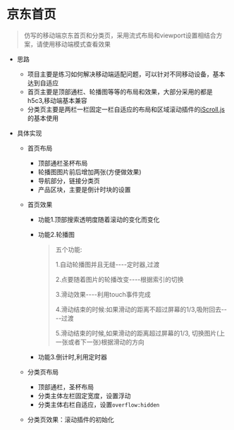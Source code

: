 # 京东首页
> 仿写的移动端京东首页和分类页，采用流式布局和viewport设置相结合方案，请使用移动端模式查看效果

- 思路
  - 项目主要是练习如何解决移动端适配问题，可以针对不同移动设备，基本达到自适应
  - 首页主要是顶部通栏、轮播图等等的布局和效果，大部分采用的都是h5c3,移动端基本兼容
  - 分类页主要是两栏一栏固定一栏自适应的布局和区域滚动插件的[iScroll.js](http://iscrolljs.com/) 的基本使用

- 具体实现

  - 首页布局

    - 顶部通栏圣杯布局
    - 轮播图图片前后增加两张(方便做效果)
    - 导航部分，链接分类页
    - 产品区块，主要是倒计时块的设置

  - 首页效果

    - 功能1.顶部搜索透明度随着滚动的变化而变化

    - 功能2.轮播图

      > 五个功能:
      >
      > 1.自动轮播图并且无缝----定时器,过渡
      >
      > 2.点要随着图片的轮播改变----根据索引的切换
      >
      > 3.滑动效果----利用touch事件完成
      >
      > 4.滑动结束的时候:如果滑动的距离不超过屏幕的1/3,吸附回去----过渡
      >
      > 5.滑动结束的时候,如果滑动的距离超过屏幕的1/3, 切换图片(上一张或者下一张)根据滑动的方向

    - 功能3.倒计时,利用定时器

  - 分类页布局

    - 顶部通栏，圣杯布局
    - 分类主体左栏固定宽度，设置浮动
    - 分类主体右栏自适应，设置`overflow:hidden` 

  - 分类页效果：滚动插件的初始化